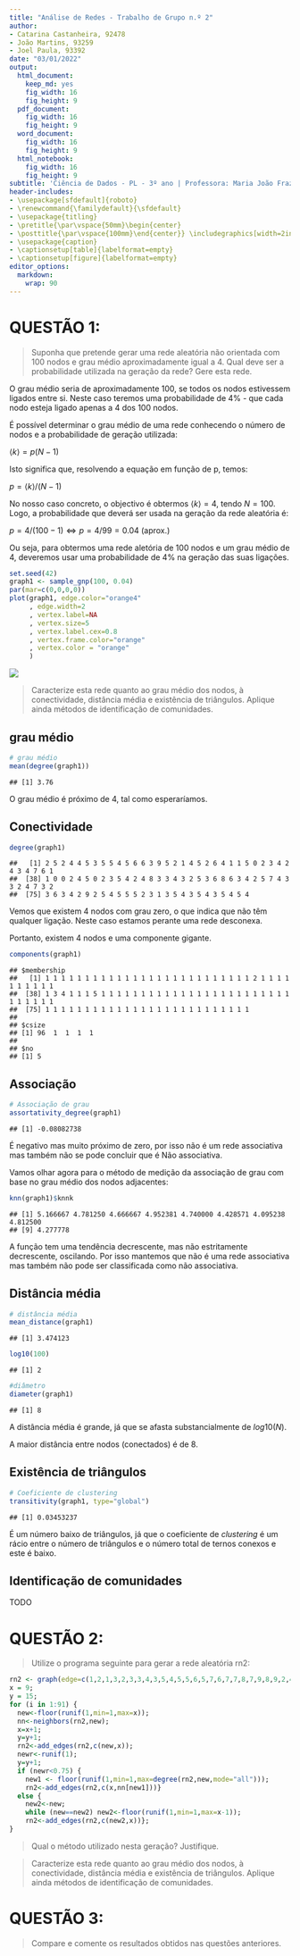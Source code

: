 ```yaml
---
title: "Análise de Redes - Trabalho de Grupo n.º 2"
author:
- Catarina Castanheira, 92478
- João Martins, 93259
- Joel Paula, 93392
date: "03/01/2022"
output:
  html_document: 
    keep_md: yes
    fig_width: 16
    fig_height: 9
  pdf_document: 
    fig_width: 16
    fig_height: 9
  word_document: 
    fig_width: 16
    fig_height: 9
  html_notebook: 
    fig_width: 16
    fig_height: 9
subtitle: 'Ciência de Dados - PL - 3º ano | Professora: Maria João Frazão Lopes'
header-includes:
- \usepackage[sfdefault]{roboto}
- \renewcommand{\familydefault}{\sfdefault}
- \usepackage{titling}
- \pretitle{\par\vspace{50mm}\begin{center}
- \posttitle{\par\vspace{100mm}\end{center}} \includegraphics[width=2in,height=2in]{rgb_iscte_pt_horizontal_positive.png}\LARGE\\}
- \usepackage{caption}
- \captionsetup[table]{labelformat=empty}
- \captionsetup[figure]{labelformat=empty}
editor_options:
  markdown:
    wrap: 90
---
```




# QUESTÃO 1:

> Suponha que pretende gerar uma rede aleatória não orientada com 100 nodos e grau médio  aproximadamente igual a 4. Qual deve ser a probabilidade utilizada na geração da rede? Gere esta rede. 

O grau médio seria de aproximadamente 100, se todos os nodos estivessem ligados entre si. Neste caso teremos uma probabilidade de 4% - que cada nodo esteja ligado apenas a 4 dos 100 nodos.


É possível determinar o grau médio de uma rede conhecendo o número de nodos e a probabilidade de geração utilizada:

$\langle k\rangle = p(N-1)$

Isto significa que, resolvendo a equação em função de p, temos:

$p = \langle k\rangle / (N-1)$

No nosso caso concreto, o objectivo é obtermos $\langle k\rangle = 4$, tendo $N=100$. Logo, a probabilidade que deverá ser usada na geração da rede aleatória é:

$p = 4/(100-1) \Leftrightarrow p = 4/99 = 0.04 \text{ (aprox.)}$

Ou seja, para obtermos uma rede aletória de 100 nodos e um grau médio de 4, deveremos usar uma probabilidade de 4% na geração das suas ligações.


```r
set.seed(42)
graph1 <- sample_gnp(100, 0.04)
par(mar=c(0,0,0,0))
plot(graph1, edge.color="orange4"
     , edge.width=2
     , vertex.label=NA
     , vertex.size=5
     , vertex.label.cex=0.8
     , vertex.frame.color="orange"
     , vertex.color = "orange"
     )
```

![](AR-TrabalhoGrupo2-Catarina-Joao-Joel_files/figure-html/unnamed-chunk-1-1.png)<!-- -->


> Caracterize esta rede quanto ao grau médio dos nodos, à conectividade, distância média e existência de triângulos. Aplique ainda métodos de identificação de comunidades. 

## grau médio


```r
# grau médio
mean(degree(graph1))
```

```
## [1] 3.76
```

O grau médio é próximo de 4, tal como esperaríamos.

## Conectividade


```r
degree(graph1)
```

```
##   [1] 2 5 2 4 4 5 3 5 5 4 5 6 6 3 9 5 2 1 4 5 2 6 4 1 1 5 0 2 3 4 2 4 3 4 7 6 1
##  [38] 1 0 0 2 4 5 0 2 3 5 4 2 4 8 3 3 4 3 2 5 3 6 8 6 3 4 2 5 7 4 3 3 2 4 7 3 2
##  [75] 3 6 3 4 2 9 2 5 4 5 5 5 2 3 1 3 5 4 3 5 4 3 5 4 5 4
```
Vemos que existem 4 nodos com grau zero, o que indica que não têm qualquer ligação. Neste caso estamos perante uma rede desconexa. 

Portanto, existem 4 nodos e uma componente gigante.


```r
components(graph1)
```

```
## $membership
##   [1] 1 1 1 1 1 1 1 1 1 1 1 1 1 1 1 1 1 1 1 1 1 1 1 1 1 1 2 1 1 1 1 1 1 1 1 1 1
##  [38] 1 3 4 1 1 1 5 1 1 1 1 1 1 1 1 1 1 1 1 1 1 1 1 1 1 1 1 1 1 1 1 1 1 1 1 1 1
##  [75] 1 1 1 1 1 1 1 1 1 1 1 1 1 1 1 1 1 1 1 1 1 1 1 1 1 1
## 
## $csize
## [1] 96  1  1  1  1
## 
## $no
## [1] 5
```

## Associação 


```r
# Associação de grau
assortativity_degree(graph1) 
```

```
## [1] -0.08082738
```
É negativo mas muito próximo de zero, por isso não é um rede associativa mas também não se pode concluir que é Não associativa.

Vamos olhar agora para o método de medição da associação de grau com base no 
grau médio dos nodos adjacentes:


```r
knn(graph1)$knnk
```

```
## [1] 5.166667 4.781250 4.666667 4.952381 4.740000 4.428571 4.095238 4.812500
## [9] 4.277778
```

A função tem uma tendência decrescente, mas não estritamente decrescente, oscilando. Por isso mantemos que não é uma rede associativa mas também não pode ser classificada como não associativa.

## Distância média


```r
# distância média
mean_distance(graph1)
```

```
## [1] 3.474123
```

```r
log10(100)
```

```
## [1] 2
```

```r
#diâmetro
diameter(graph1)
```

```
## [1] 8
```

A distância média é grande, já que se afasta substancialmente de $log10(N)$.

A maior distância entre nodos (conectados) é de 8.

## Existência de triângulos


```r
# Coeficiente de clustering
transitivity(graph1, type="global")
```

```
## [1] 0.03453237
```

É um número baixo de triângulos, já que o coeficiente de *clustering* é um rácio entre o número de triângulos e o número total de ternos conexos e este é baixo.

## Identificação de comunidades

TODO

# QUESTÃO 2:

> Utilize o programa seguinte para gerar a rede aleatória rn2: 


```r
rn2 <- graph(edge=c(1,2,1,3,2,3,3,4,3,5,4,5,5,6,5,7,6,7,7,8,7,9,8,9,2,4,4,6,6,8),n=100,directed=F);
x = 9;
y = 15;
for (i in 1:91) {
  new<-floor(runif(1,min=1,max=x));
  nn<-neighbors(rn2,new);
  x=x+1;
  y=y+1;
  rn2<-add_edges(rn2,c(new,x));
  newr<-runif(1);
  y=y+1;
  if (newr<0.75) {
    new1 <- floor(runif(1,min=1,max=degree(rn2,new,mode="all")));
    rn2<-add_edges(rn2,c(x,nn[new1]))}
  else {
    new2<-new; 
    while (new==new2) new2<-floor(runif(1,min=1,max=x-1));
    rn2<-add_edges(rn2,c(new2,x))};
}
```

> Qual o método utilizado nesta geração? Justifique. 

> Caracterize esta rede quanto ao grau médio dos nodos, à conectividade, distância média e existência de triângulos. Aplique ainda métodos de identificação de comunidades. 

# QUESTÃO 3:

> Compare e comente os resultados obtidos nas questões anteriores.
